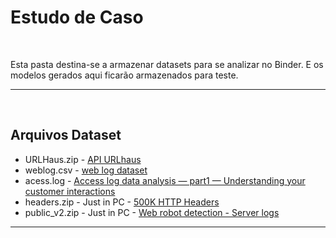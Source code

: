 # Estudo de Caso

&nbsp;

Esta pasta destina-se a armazenar datasets para se analizar no Binder. E os modelos gerados aqui ficarão armazenados para teste.

***
&nbsp;

## Arquivos Dataset

- URLHaus.zip - [API URLhaus](https://urlhaus.abuse.ch/api/)
- weblog.csv - [web log dataset](https://www.kaggle.com/shawon10/web-log-dataset?select=weblog.csv)
- acess.log - [Access log data analysis — part1 — Understanding your customer interactions](https://blog.exploratory.io/access-log-data-analysis-part1-understanding-your-customer-interactions-adcfeef67d21)
- headers.zip - Just in PC - [500K HTTP Headers](https://hackertarget.com/500k-http-headers/)
- public_v2.zip - Just in PC - [Web robot detection - Server logs](https://zenodo.org/record/3477932#.YCh7FWhKguU)

***
